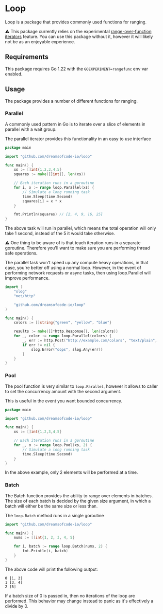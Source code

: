# Loop

Loop is a package that provides commonly used functions
for ranging.

⚠️ This package currently relies on the experimental
[range-over-function iterators](https://tip.golang.org/wiki/RangefuncExperiment) 
feature. You can use this package without it, however it will likely not be as
an enjoyable experience.

## Requirements

This package requires Go 1.22 with the `GOEXPERIMENT=rangefunc` env
var enabled.

## Usage

The package provides a number of different functions for ranging.

### Parallel

A commonly used pattern in Go is to iterate over a slice of elements in parallel with a 
wait group.

The parallel iterator provides this functionality in an easy to use interface

```go
package main

import "github.com/dreamsofcode-io/loop"

func main() {
    xs := []int{1,2,3,4,5}
    squares := make([]int{}, len(xs))

    // Each iteration runs in a goroutine
    for i, x := range loop.Parallel(xs) {
        // Simulate a long running task
        time.Sleep(time.Second)
        squares[i] = x * x
    }

    fmt.Println(squares) // [2, 4, 9, 16, 25]
}
```

The above task will run in parallel, which means the total operation will only take 1 second, 
instead of the 5 it would take otherwise. 

⚠️ One thing to be aware of is that teach iteration runs in a separate goroutine. Therefore
you'll want to make sure you are performing thread safe operations.

The parallel task won't speed up any compute heavy operations, in that case, you're better
off using a normal loop. However, in the event of performing network requests or async
tasks, then using loop.Parallel will improve performance.

```go
import (
    "slog"
    "net/http"

    "github.com/dreamsofcode-io/loop"
)

func main() {
    colors := []string{"green", "yellow", "blue"}

    results := make([]*http.Response{}, len(colors))
    for _, color := range loop.Parallel(colors) {
        _, err := http.Post("http://example.com/colors", "text/plain", strings.NewReader(color))
        if err != nil {
            slog.Error("oops", slog.Any(err))
        }
    }
}
```

### Pool
The pool function is very similar to `loop.Parallel`, however it allows to caller to set the
concurrency amount with the second argument.

This is useful in the event you want bounded concurrency.

```go
package main

import "github.com/dreamsofcode-io/loop"

func main() {
    xs := []int{1,2,3,4,5}

    // Each iteration runs in a goroutine
    for _, x := range loop.Pool(xs, 2) {
        // Simulate a long running task
        time.Sleep(time.Second)
    }
}
```

In the above example, only 2 elements will be performed at a time.

### Batch

The Batch function provides the ability to range over elements in batches. The size of each batch
is decided by the given size argument, in which a batch will either be the same size or less than.

The `loop.Batch` method runs in a single goroutine

```go
import "github.com/dreamsofcode-io/loop"

func main() {
    nums := []int{1, 2, 3, 4, 5}

    for i, batch := range loop.Batch(nums, 2) {
        fmt.Println(i, batch)
    }
}
```

The above code will print the following output:

```golang
0 [1, 2]
1 [3, 4]
2 [5]
```

If a batch size of 0 is passed in, then no iterations of the loop are performed. This behavior
may change instead to panic as it's effectively a divide by 0.

